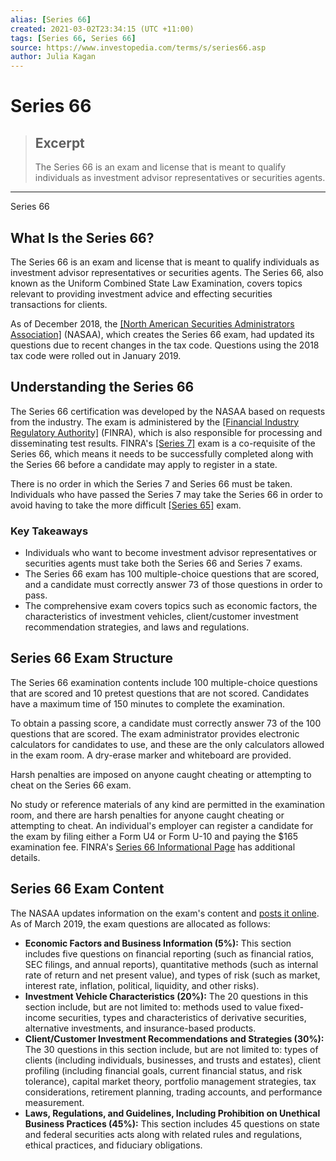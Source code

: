 ```yaml
---
alias: [Series 66]
created: 2021-03-02T23:34:15 (UTC +11:00)
tags: [Series 66, Series 66]
source: https://www.investopedia.com/terms/s/series66.asp
author: Julia Kagan
---
```


# Series 66

> ## Excerpt
> The Series 66 is an exam and license that is meant to qualify individuals as investment advisor representatives or securities agents.

---

Series 66
## What Is the Series 66?

The Series 66 is an exam and license that is meant to qualify individuals as investment advisor representatives or securities agents. The Series 66, also known as the Uniform Combined State Law Examination, covers topics relevant to providing investment advice and effecting securities transactions for clients.

As of December 2018, the [[North American Securities Administrators Association]](https://www.investopedia.com/terms/n/nasaa.asp) (NASAA), which creates the Series 66 exam, had updated its questions due to recent changes in the tax code. Questions using the 2018 tax code were rolled out in January 2019.

## Understanding the Series 66

The Series 66 certification was developed by the NASAA based on requests from the industry. The exam is administered by the [[Financial Industry Regulatory Authority]](https://www.investopedia.com/terms/f/finra.asp) (FINRA), which is also responsible for processing and disseminating test results. FINRA's [[Series 7]](https://www.investopedia.com/terms/s/series7.asp) exam is a co-requisite of the Series 66, which means it needs to be successfully completed along with the Series 66 before a candidate may apply to register in a state.

There is no order in which the Series 7 and Series 66 must be taken. Individuals who have passed the Series 7 may take the Series 66 in order to avoid having to take the more difficult [[Series 65]](https://www.investopedia.com/terms/s/series65.asp) exam.

### Key Takeaways

-   Individuals who want to become investment advisor representatives or securities agents must take both the Series 66 and Series 7 exams.
-   The Series 66 exam has 100 multiple-choice questions that are scored, and a candidate must correctly answer 73 of those questions in order to pass.
-   The comprehensive exam covers topics such as economic factors, the characteristics of investment vehicles, client/customer investment recommendation strategies, and laws and regulations.

## Series 66 Exam Structure

The Series 66 examination contents include 100 multiple-choice questions that are scored and 10 pretest questions that are not scored. Candidates have a maximum time of 150 minutes to complete the examination.

To obtain a passing score, a candidate must correctly answer 73 of the 100 questions that are scored. The exam administrator provides electronic calculators for candidates to use, and these are the only calculators allowed in the exam room. A dry-erase marker and whiteboard are provided.

Harsh penalties are imposed on anyone caught cheating or attempting to cheat on the Series 66 exam.

No study or reference materials of any kind are permitted in the examination room, and there are harsh penalties for anyone caught cheating or attempting to cheat. An individual's employer can register a candidate for the exam by filing either a Form U4 or Form U-10 and paying the $165 examination fee. FINRA's [Series 66 Informational Page](http://www.finra.org/industry/series66) has additional details.

## Series 66 Exam Content

The NASAA updates information on the exam's content and [posts it online](http://nasaa.cdn.s3.amazonaws.com/wp-content/uploads/2016/02/Series-66-Test-Specs.pdf). As of March 2019, the exam questions are allocated as follows:

-   **Economic Factors and Business Information (5%):** This section includes five questions on financial reporting (such as financial ratios, SEC filings, and annual reports), quantitative methods (such as internal rate of return and net present value), and types of risk (such as market, interest rate, inflation, political, liquidity, and other risks).
-   **Investment Vehicle Characteristics (20%):** The 20 questions in this section include, but are not limited to: methods used to value fixed-income securities, types and characteristics of derivative securities, alternative investments, and insurance-based products.
-   **Client/Customer Investment Recommendations and Strategies (30%):** The 30 questions in this section include, but are not limited to: types of clients (including individuals, businesses, and trusts and estates), client profiling (including financial goals, current financial status, and risk tolerance), capital market theory, portfolio management strategies, tax considerations, retirement planning, trading accounts, and performance measurement.
-   **Laws, Regulations, and Guidelines, Including Prohibition on Unethical Business Practices (45%):** This section includes 45 questions on state and federal securities acts along with related rules and regulations, ethical practices, and fiduciary obligations.
